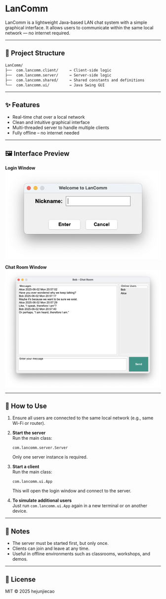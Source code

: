 # LanComm

LanComm is a lightweight Java-based LAN chat system with a simple graphical interface. It allows users to communicate within the same local network — no internet required.

---

## 📁 Project Structure

```
LanComm/
├──  com.lancomm.client/     → Client-side logic
├──  com.lancomm.server/     → Server-side logic
├──  com.lancomm.shared/     → Shared constants and definitions
└──  com.lancomm.ui/         → Java Swing GUI
```

---

## ✨ Features

- Real-time chat over a local network
- Clean and intuitive graphical interface
- Multi-threaded server to handle multiple clients
- Fully offline – no internet needed

---

## 🖼 Interface Preview

**Login Window**  
![Login Preview](assets/login.png)

**Chat Room Window**  
![Chat Room Preview](assets/chatroom.png)

---

## 🚀 How to Use

1. Ensure all users are connected to the same local network (e.g., same Wi-Fi or router).

2. **Start the server**  
   Run the main class:
   ```
   com.lancomm.server.Server
   ```
   Only one server instance is required.

3. **Start a client**  
   Run the main class:
   ```
   com.lancomm.ui.App
   ```
   This will open the login window and connect to the server.

4. **To simulate additional users**  
   Just run `com.lancomm.ui.App` again in a new terminal or on another device.

---

## 📝 Notes

- The server must be started first, but only once.
- Clients can join and leave at any time.
- Useful in offline environments such as classrooms, workshops, and demos.

---

## 📄 License

MIT © 2025 hejunjiecao
